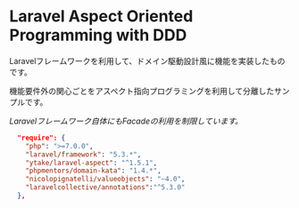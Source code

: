 # Laravel Aspect Oriented Programming with DDD
 
Laravelフレームワークを利用して、ドメイン駆動設計風に機能を実装したものです。

機能要件外の関心ごとをアスペクト指向プログラミングを利用して分離したサンプルです。

*Laravelフレームワーク自体にもFacadeの利用を制限しています。*

```json
  "require": {
    "php": ">=7.0.0",
    "laravel/framework": "5.3.*",
    "ytake/laravel-aspect": "^1.5.1",
    "phpmentors/domain-kata": "1.4.*",
    "nicolopignatelli/valueobjects": "~4.0",
    "laravelcollective/annotations":"^5.3.0"
  },
```
